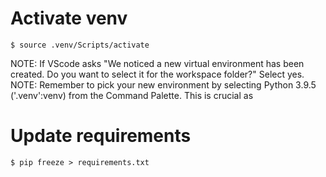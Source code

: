# Activate venv
    $ source .venv/Scripts/activate

NOTE: If VScode asks "We noticed a new virtual environment has been created. Do you want to select it for the workspace folder?" Select yes.
NOTE: Remember to pick your new environment by selecting Python 3.9.5 ('.venv':venv) from the Command Palette. This is crucial as 

# Update requirements
    $ pip freeze > requirements.txt

# 